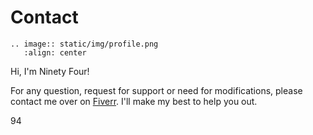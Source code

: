 # Contact

```{eval-rst}
.. image:: static/img/profile.png
   :align: center
```

Hi, I'm Ninety Four!

For any question, request for support or need for modifications, please contact me over on [Fiverr](https://www.fiverr.com/ninetyfour_be). I'll make my best to help you out.

94